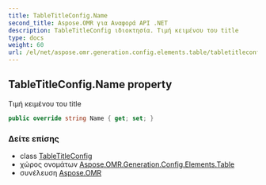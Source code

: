 ```yaml
---
title: TableTitleConfig.Name
second_title: Aspose.OMR για Αναφορά API .NET
description: TableTitleConfig ιδιοκτησία. Τιμή κειμένου του title
type: docs
weight: 60
url: /el/net/aspose.omr.generation.config.elements.table/tabletitleconfig/name/
---
```

## TableTitleConfig.Name property

Τιμή κειμένου του title

```csharp
public override string Name { get; set; }
```

### Δείτε επίσης

* class [TableTitleConfig](../)
* χώρος ονομάτων [Aspose.OMR.Generation.Config.Elements.Table](../../tabletitleconfig/)
* συνέλευση [Aspose.OMR](../../../)



